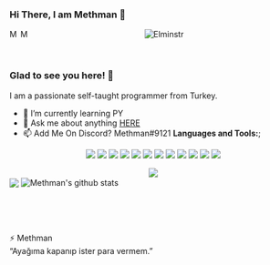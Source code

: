 ### Hi There, I am Methman 👋
<a href="https://discordapp.com/users/671302260713717760/">
  <img align="left" alt="My Discord" width="16px" src="https://cdn.jsdelivr.net/npm/simple-icons@v3/icons/discord.svg" />
</a>
 <a href="https://github.com/Elminstr">
  <img align="left" alt="Methman" width="16px" src="https://cdn.jsdelivr.net/npm/simple-icons@v3/icons/github.svg" />
</a>

<p align="center"> <img src="https://komarev.com/ghpvc/?username=Elminstr" alt="Elminstr" /> </p>
<br />

### Glad to see you here! 🤩

I am a passionate self-taught programmer from Turkey.
- 🌱 I’m currently learning PY
- 💬 Ask me about anything [HERE](https://discord.gg/WhjRcghm8h)
- 📫 Add Me On Discord? Methman#9121
**Languages and Tools:**;
<p align="center"><img src="https://img.shields.io/badge/node.js%20-%2343853D.svg?&style=for-the-badge&logo=node.js&logoColor=white"/>   <img src="https://img.shields.io/badge/javascript%20-%23323330.svg?&style=for-the-badge&logo=javascript&logoColor=%23F7DF1E"/>   <img src="https://img.shields.io/badge/html5%20-%23E34F26.svg?&style=for-the-badge&logo=html5&logoColor=white"/>   <img src="https://img.shields.io/badge/css3%20-%231572B6.svg?&style=for-the-badge&logo=css3&logoColor=white"/>   <img src="https://img.shields.io/badge/python%20-%2314354C.svg?&style=for-the-badge&logo=python&logoColor=white"/>   <img src="https://img.shields.io/badge/express.js%20-%23404d59.svg?&style=for-the-badge"/>   <img src="https://img.shields.io/badge/react%20-%2320232a.svg?&style=for-the-badge&logo=react&logoColor=%2361DAFB"/>   <img src="https://img.shields.io/badge/bootstrap%20-%23563D7C.svg?&style=for-the-badge&logo=bootstrap&logoColor=white"/>   <img src="https://img.shields.io/badge/github%20-%23121011.svg?&style=for-the-badge&logo=github&logoColor=white"/>   <img src="https://img.shields.io/badge/heroku%20-%23430098.svg?&style=for-the-badge&logo=heroku&logoColor=white"/>   <img src="https://img.shields.io/badge/vercel%20-%23000000.svg?&style=for-the-badge&logo=vercel&logoColor=white"/>   <img src ="https://img.shields.io/badge/MongoDB-%234ea94b.svg?&style=for-the-badge&logo=mongodb&logoColor=white"/></p>

<p align="center">
  <div align="center"><img src="https://discord.c99.nl/widget/theme-3/671302260713717760.png"></div>
  <img align="center" src="https://github-readme-stats.vercel.app/api/top-langs/?username=Dark4Winner&theme=radical&hide_langs_below=1&layout=compact&count_private=true" />
  <img align="center" src="https://github-readme-stats.vercel.app/api?username=Dark4Winner&show_icons=true&theme=radical&line_height=21&count_private=true" alt="Methman's github stats"/>
</p>
<br>

<br>

<br />
  
⚡ Methman <br>
“Ayağıma kapanıp ister para vermem.”
